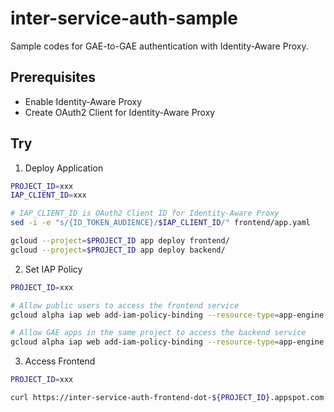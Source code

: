 inter-service-auth-sample
===

Sample codes for GAE-to-GAE authentication with Identity-Aware Proxy.

## Prerequisites

* Enable Identity-Aware Proxy
* Create OAuth2 Client for Identity-Aware Proxy

## Try

1. Deploy Application

```sh
PROJECT_ID=xxx
IAP_CLIENT_ID=xxx

# IAP_CLIENT_ID is OAuth2 Client ID for Identity-Aware Proxy
sed -i -e "s/{ID_TOKEN_AUDIENCE}/$IAP_CLIENT_ID/" frontend/app.yaml

gcloud --project=$PROJECT_ID app deploy frontend/
gcloud --project=$PROJECT_ID app deploy backend/
```

2. Set IAP Policy

```sh
PROJECT_ID=xxx

# Allow public users to access the frontend service
gcloud alpha iap web add-iam-policy-binding --resource-type=app-engine --service=inter-service-auth-frontend --project=$PROJECT_ID --member=allUsers --role=roles/iap.httpsResourceAccessor

# Allow GAE apps in the same project to access the backend service
gcloud alpha iap web add-iam-policy-binding --resource-type=app-engine --service=inter-service-auth-backend --project=$PROJECT_ID --member=serviceAccount:${PROJECT_ID}@appspot.gserviceaccount.com --role=roles/iap.httpsResourceAccessor
```

3. Access Frontend

```sh
PROJECT_ID=xxx

curl https://inter-service-auth-frontend-dot-${PROJECT_ID}.appspot.com
```
